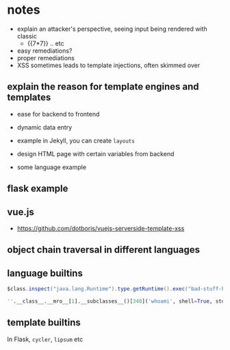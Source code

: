 # notes
- explain an attacker's perspective, seeing input being rendered with classic
    - {{7*7}}
    .. etc
- easy remediations?
- proper remediations
- XSS sometimes leads to template injections, often skimmed over

## explain the reason for template engines and templates
- ease for backend to frontend
- dynamic data entry

- example in Jekyll, you can create `layouts`
- design HTML page with certain variables from backend
- some language example

## flask example


## vue.js
- https://github.com/dotboris/vuejs-serverside-template-xss




## object chain traversal in different languages



## language builtins
```java
$class.inspect("java.lang.Runtime").type.getRuntime().exec("bad-stuff-here")
```
```python
''.__class__.__mro__[1].__subclasses__()[340]('whoami', shell=True, stdout=-1).communicate()[0].strip()
```

## template builtins
In Flask, `cycler`, `lipsum` etc